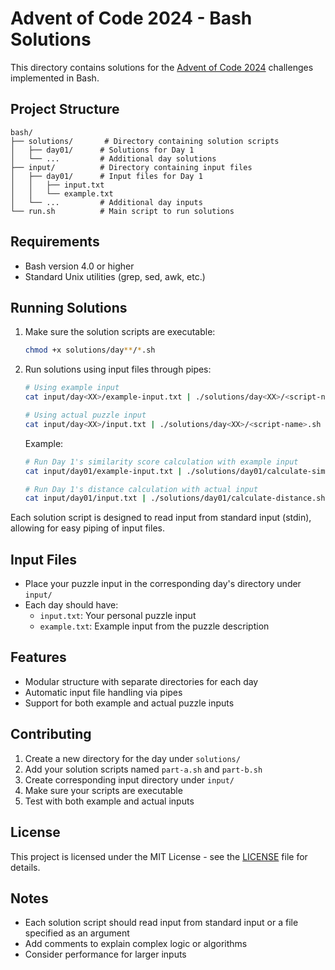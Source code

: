 # Advent of Code 2024 - Bash Solutions

This directory contains solutions for the [Advent of Code 2024](https://adventofcode.com/2024) challenges implemented in Bash.

## Project Structure

```
bash/
├── solutions/       # Directory containing solution scripts
│   ├── day01/      # Solutions for Day 1
│   └── ...         # Additional day solutions
├── input/          # Directory containing input files
│   ├── day01/      # Input files for Day 1
│   │   ├── input.txt
│   │   └── example.txt
│   └── ...         # Additional day inputs
└── run.sh          # Main script to run solutions
```

## Requirements

- Bash version 4.0 or higher
- Standard Unix utilities (grep, sed, awk, etc.)

## Running Solutions

1. Make sure the solution scripts are executable:
   ```bash
   chmod +x solutions/day**/*.sh
   ```

2. Run solutions using input files through pipes:
   ```bash
   # Using example input
   cat input/day<XX>/example-input.txt | ./solutions/day<XX>/<script-name>.sh

   # Using actual puzzle input
   cat input/day<XX>/input.txt | ./solutions/day<XX>/<script-name>.sh
   ```

   Example:
   ```bash
   # Run Day 1's similarity score calculation with example input
   cat input/day01/example-input.txt | ./solutions/day01/calculate-similarity-score.sh

   # Run Day 1's distance calculation with actual input
   cat input/day01/input.txt | ./solutions/day01/calculate-distance.sh
   ```

Each solution script is designed to read input from standard input (stdin), allowing for easy piping of input files.

## Input Files

- Place your puzzle input in the corresponding day's directory under `input/`
- Each day should have:
  - `input.txt`: Your personal puzzle input
  - `example.txt`: Example input from the puzzle description

## Features

- Modular structure with separate directories for each day
- Automatic input file handling via pipes
- Support for both example and actual puzzle inputs

## Contributing

1. Create a new directory for the day under `solutions/`
2. Add your solution scripts named `part-a.sh` and `part-b.sh`
3. Create corresponding input directory under `input/`
4. Make sure your scripts are executable
5. Test with both example and actual inputs

## License

This project is licensed under the MIT License - see the [LICENSE](../LICENSE) file for details.

## Notes

- Each solution script should read input from standard input or a file specified as an argument
- Add comments to explain complex logic or algorithms
- Consider performance for larger inputs

